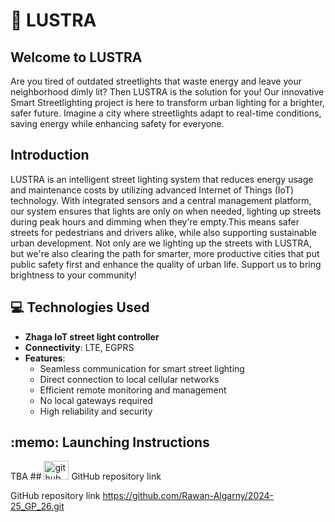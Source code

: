 # 🌟 LUSTRA
## Welcome to LUSTRA 
Are you tired of outdated streetlights that waste energy and leave your neighborhood dimly lit? Then LUSTRA is the solution for you! Our innovative Smart Streetlighting project is here to transform urban lighting for a brighter, safer future. Imagine a city where streetlights adapt to real-time conditions, saving energy while enhancing safety for everyone.

## Introduction
LUSTRA is an intelligent street lighting system that reduces energy usage and maintenance costs by utilizing advanced Internet of Things (IoT) technology. With integrated sensors and a central management platform, our system ensures that lights are only on when needed, lighting up streets during peak hours and dimming when they're empty.This means safer streets for pedestrians and drivers alike, while also supporting sustainable urban development. Not only are we lighting up the streets with LUSTRA, but we're also clearing the path for smarter, more productive cities that put public safety first and enhance the quality of urban life. Support us to bring brightness to your community!

## 💻 Technologies Used
- **Zhaga IoT street light controller**
- **Connectivity**: LTE, EGPRS
- **Features**:
  - Seamless communication for smart street lighting
  - Direct connection to local cellular networks
  - Efficient remote monitoring and management
  - No local gateways required
  - High reliability and security

<h2>:memo: Launching Instructions</h2>
TBA
##  <img src="https://github.com/LamaAlmajhad/test/assets/98522894/0393ad9f-ee33-4bd8-9621-b9019e2dce1b" alt="github logo" height="30" width="40">  GitHub repository link

GitHub repository link 
https://github.com/Rawan-Algarny/2024-25_GP_26.git
